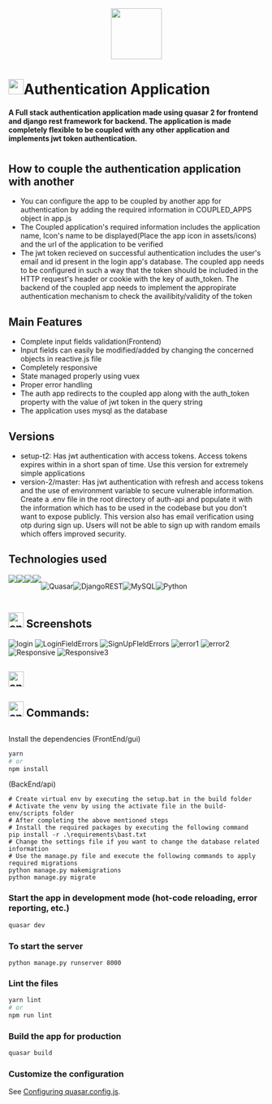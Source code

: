 <div align="center">
  <img src="https://media.giphy.com/media/077i6AULCXc0FKTj9s/giphy.gif" width="100"/>
</div>

<h1><img src="https://media.giphy.com/media/hvRJCLFzcasrR4ia7z/giphy.gif" width="30px"/>Authentication Application</h1>

<h4>A Full stack authentication application made using quasar 2 for frontend and django rest framework for backend. The application is made completely flexible to be coupled with any other application and implements jwt token authentication.</h4>



#
## How to couple the authentication application with another
* You can configure the app to be coupled by another app for authentication by adding the required information in COUPLED_APPS object in app.js
* The Coupled application's required information includes the application name, Icon's name to be displayed(Place the app icon in assets/icons) and the url of the application to be verified
* The jwt token recieved on successful authentication includes the user's email and id present in the login app's database. The coupled app needs to be configured in such a way that the token should be included in the HTTP request's header or cookie with the key of auth_token. The backend of the coupled app needs to implement the appropirate authentication mechanism to check the availibity/validity of the token


<h2>Main Features</h2>

* Complete input fields validation(Frontend)
* Input fields can easily be modified/added by changing the concerned objects in reactive.js file
* Completely responsive
* State managed properly using vuex
* Proper error handling
* The auth app redirects to the coupled app along with the auth_token property with the value of jwt token in the query string
* The application uses mysql as the database


<h2>Versions</h2>

* setup-t2: Has jwt authentication with access tokens. Access tokens expires within in a short span of time. Use this version for extremely simple applications
* version-2/master: Has jwt authentication with refresh and access tokens and the use of environment variable to secure vulnerable information. Create a .env file in the root directory of auth-api and populate it with the information which has to be used in the codebase but you don't want to expose publicly. This version also has email verification using otp during sign up. Users will not be able to sign up with random emails which offers improved security.



## Technologies used

<div style="display:flex">
<img src="https://img.shields.io/badge/CSS3-1572B6?style=for-the-badge&logo=css3&logoColor=white" />
<img src="https://img.shields.io/badge/JavaScript-323330?style=for-the-badge&logo=javascript&logoColor=F7DF1E" />
<img src="https://img.shields.io/badge/json-5E5C5C?style=for-the-badge&logo=json&logoColor=white" />
<img src="https://img.shields.io/badge/Vue.js-35495E?style=for-the-badge&logo=vuedotjs&logoColor=4FC08D" />
 
![Quasar](https://img.shields.io/badge/Quasar-16B7FB?style=for-the-badge&logo=quasar&logoColor=black)![DjangoREST](https://img.shields.io/badge/DJANGO-REST-ff1709?style=for-the-badge&logo=django&logoColor=white&color=ff1709&labelColor=gray)![MySQL](https://img.shields.io/badge/mysql-%2300f.svg?style=for-the-badge&logo=mysql&logoColor=white)![Python](https://img.shields.io/badge/python-3670A0?style=for-the-badge&logo=python&logoColor=ffdd54)
  
</div>


<h2><img  width="30px" src="https://www.animatedimages.org/data/media/491/animated-television-image-0115.gif" border="0" alt="animated-television-image-0115" />
  Screenshots</h2>

![login](https://user-images.githubusercontent.com/52679916/205466705-63f3bdee-a573-4ee4-b85e-f10fd6ec301e.PNG)
![LoginFieldErrors](https://user-images.githubusercontent.com/52679916/205466706-22de96c9-ee24-4257-9d88-79bc2535c771.png)
![SignUpFIeldErrors](https://user-images.githubusercontent.com/52679916/205466716-cab1fb15-f922-4046-986e-7a9c63d609e1.png)
![error1](https://user-images.githubusercontent.com/52679916/205466702-eba19489-9389-4dbe-96a8-46bc7929e4a3.PNG)
![error2](https://user-images.githubusercontent.com/52679916/205466704-7dca6294-7439-4024-9201-512e6c8587c3.PNG)
![Responsive](https://user-images.githubusercontent.com/52679916/205466709-a501798b-5900-4eca-9f60-d6c65e91c3da.png)
![Responsive3](https://user-images.githubusercontent.com/52679916/205466712-d47ade4b-a462-4516-b2f3-d1e8e7777ac2.png)


<h2><img width="30px" src="https://www.animatedimages.org/data/media/491/animated-television-image-0134.gif" border="0" alt="animated-television-image-0134" />


<h2><img width="30px" src="https://www.animatedimages.org/data/media/318/animated-computer-smiley-image-0080.gif" border="0" alt="animated-computer-smiley-image-0080" />  Commands:</h2>

##
Install the dependencies
(FrontEnd/gui)
```bash
yarn
# or
npm install
```
(BackEnd/api)
```
# Create virtual env by executing the setup.bat in the build folder
# Activate the venv by using the activate file in the build-env/scripts folder
# After completing the above mentioned steps
# Install the required packages by executing the following command
pip install -r .\requirements\bast.txt 
# Change the settings file if you want to change the database related information
# Use the manage.py file and execute the following commands to apply required migrations
python manage.py makemigrations 
python manage.py migrate
```

### Start the app in development mode (hot-code reloading, error reporting, etc.)
```bash
quasar dev
```
### To start the server
```
python manage.py runserver 8000
```

### Lint the files
```bash
yarn lint
# or
npm run lint
```



### Build the app for production
```bash
quasar build
```

### Customize the configuration
See [Configuring quasar.config.js](https://v2.quasar.dev/quasar-cli-webpack/quasar-config-js).

